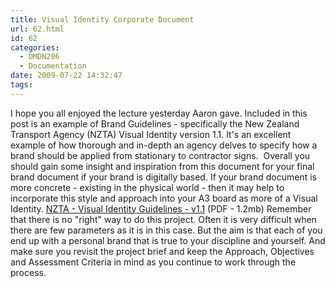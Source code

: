 ```yaml
---
title: Visual Identity Corporate Document
url: 62.html
id: 62
categories:
  - DMDN206
  - Documentation
date: 2009-07-22 14:32:47
tags:
---
```


I hope you all enjoyed the lecture yesterday Aaron gave. Included in this post is an example of Brand Guidelines - specifically the New Zealand Transport Agency (NZTA) Visual Identity version 1.1. It's an excellent example of how thorough and in-depth an agency delves to specify how a brand should be applied from stationary to contractor signs.  Overall you should gain some insight and inspiration from this document for your final brand document if your brand is digitally based. If your brand document is more concrete - existing in the physical world - then it may help to incorporate this style and approach into your A3 board as more of a Visual Identity. [NZTA - Visual Identity Guidelines - v1.1](http://blogs.mediazone.co.nz/2009-dmdn206/files/2009/07/visual-identity-guidelines-v1-1.pdf) (PDF - 1.2mb) Remember that there is no "right" way to do this project. Often it is very difficult when there are few parameters as it is in this case. But the aim is that each of you end up with a personal brand that is true to your discipline and yourself. And make sure you revisit the project brief and keep the Approach, Objectives and Assessment Criteria in mind as you continue to work through the process.[](http://blogs.mediazone.co.nz/2009-dmdn206/files/2009/07/nzta.jpg)
